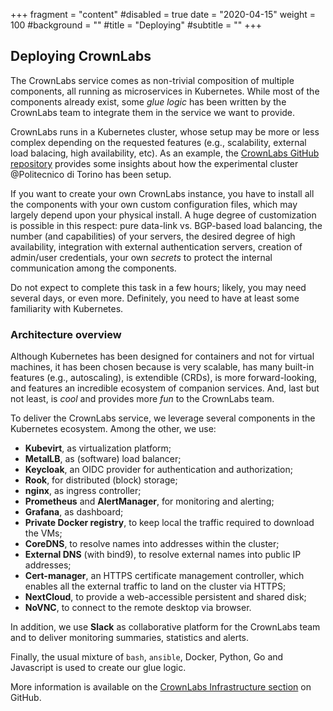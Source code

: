 +++
fragment = "content"
#disabled = true
date = "2020-04-15"
weight = 100
#background = ""
#title = "Deploying"
#subtitle = ""
+++


## Deploying CrownLabs

The CrownLabs service comes as non-trivial composition of multiple components, all running as microservices in Kubernetes.
While most of the components already exist, some *glue logic* has been written by the CrownLabs team to integrate them in the service we want to provide.

CrownLabs runs in a Kubernetes cluster, whose setup may be more or less complex depending on the requested features (e.g., scalability, external load balacing, high availability, etc). As an example, the [CrownLabs GitHub repository](https://github.com/netgroup-polito/CrownLabs/) provides some insights about how the experimental cluster @Politecnico di Torino has been setup.

If you want to create your own CrownLabs instance, you have to install all the components with your own custom configuration files, which may largely depend upon your physical install.
A huge degree of customization is possible in this respect: pure data-link vs. BGP-based load balancing, the number (and capabilities) of your servers, the desired degree of high availability, integration with external authentication servers, creation of admin/user credentials, your own *secrets* to protect the internal communication among the components.

Do not expect to complete this task in a few hours; likely, you may need several days, or even more.
Definitely, you need to have at least some familiarity with Kubernetes.


### Architecture overview

Although Kubernetes has been designed for containers and not for virtual machines, it has been chosen because is very scalable, has many built-in features (e.g., autoscaling), is extendible (CRDs), is more forward-looking, and features an incredible ecosystem of companion services.
And, last but not least, is *cool* and provides more *fun* to the CrownLabs team.

To deliver the CrownLabs service, we leverage several components in the Kubernetes ecosystem.
Among the other, we use:
- **Kubevirt**, as virtualization platform;
- **MetalLB**, as (software) load balancer;
- **Keycloak**, an OIDC provider for authentication and authorization;
- **Rook**, for distributed (block) storage;
- **nginx**, as ingress controller;
- **Prometheus** and **AlertManager**, for monitoring and alerting;
- **Grafana**, as dashboard;
- **Private Docker registry**, to keep local the traffic required to download the VMs;
- **CoreDNS**, to resolve names into addresses within the cluster;
- **External DNS** (with bind9), to resolve external names into public IP addresses;
- **Cert-manager**, an HTTPS certificate management controller, which enables all the external traffic to land on the cluster via HTTPS;
- **NextCloud**, to provide a web-accessible persistent and shared disk;
- **NoVNC**, to connect to the remote desktop via browser.

In addition, we use **Slack** as collaborative platform for the CrownLabs team and to deliver monitoring summaries, statistics and alerts.

Finally, the usual mixture of `bash`, `ansible`, Docker, Python, Go and Javascript is used to create our glue logic.

More information is available on the [CrownLabs Infrastructure section](https://github.com/netgroup-polito/CrownLabs/tree/master/infrastructure) on GitHub.
